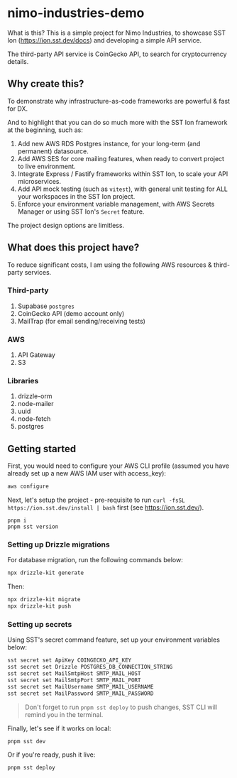 # nimo-industries-demo

What is this? This is a simple project for Nimo Industries, to showcase SST Ion (https://ion.sst.dev/docs) and developing a simple API service.

The third-party API service is CoinGecko API, to search for cryptocurrency details.

## Why create this?

To demonstrate why infrastructure-as-code frameworks are powerful & fast for DX.

And to highlight that you can do so much more with the SST Ion framework at the beginning, such as:

1. Add new AWS RDS Postgres instance, for your long-term (and permanent) datasource.
2. Add AWS SES for core mailing features, when ready to convert project to live environment.
3. Integrate Express / Fastify frameworks within SST Ion, to scale your API microservices.
4. Add API mock testing (such as `vitest`), with general unit testing for ALL your workspaces in the SST Ion project.
5. Enforce your environment variable management, with AWS Secrets Manager or using SST Ion's `Secret` feature.

The project design options are limitless.

## What does this project have?

To reduce significant costs, I am using the following AWS resources & third-party services.

### Third-party

1. Supabase `postgres`
2. CoinGecko API (demo account only)
3. MailTrap (for email sending/receiving tests)

### AWS

1. API Gateway
2. S3

### Libraries

1. drizzle-orm
2. node-mailer
3. uuid
4. node-fetch
5. postgres

## Getting started

First, you would need to configure your AWS CLI profile (assumed you have already set up a new AWS IAM user with access_key):

```bash
aws configure
```

Next, let's setup the project - pre-requisite to run `curl -fsSL https://ion.sst.dev/install | bash` first (see https://ion.sst.dev/).

```
pnpm i
pnpm sst version
```

### Setting up Drizzle migrations

For database migration, run the following commands below:

```bash
npx drizzle-kit generate
```

Then:

```bash
npx drizzle-kit migrate
npx drizzle-kit push
```

### Setting up secrets

Using SST's secret command feature, set up your environment variables below:

```bash
sst secret set ApiKey COINGECKO_API_KEY
sst secret set Drizzle POSTGRES_DB_CONNECTION_STRING
sst secret set MailSmtpHost SMTP_MAIL_HOST
sst secret set MailSmtpPort SMTP_MAIL_PORT
sst secret set MailUsername SMTP_MAIL_USERNAME
sst secret set MailPassword SMTP_MAIL_PASSWORD
```

> Don't forget to run `pnpm sst deploy` to push changes, SST CLI will remind you in the terminal.

Finally, let's see if it works on local:

```bash
pnpm sst dev
```

Or if you're ready, push it live:

```bash
pnpm sst deploy
```
